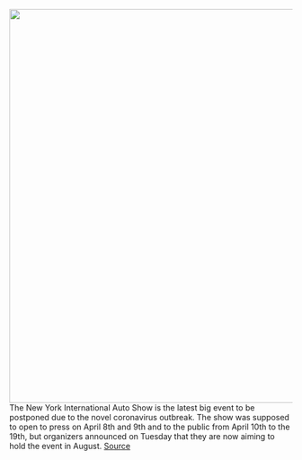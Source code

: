 <img src='https://cdn.vox-cdn.com/thumbor/g8LSDtzVxKDc-m3en9ZI90NitmM=/0x0:2040x1360/1200x800/filters:focal(857x517:1183x843)/cdn.vox-cdn.com/uploads/chorus_image/image/66478464/akrales_180328_2315_0914.0.jpg' width='700px' /><br/>
The New York International Auto Show is the latest big event to be postponed due to the novel coronavirus outbreak. The show was supposed to open to press on April 8th and 9th and to the public from April 10th to the 19th, but organizers announced on Tuesday that they are now aiming to hold the event in August.
<a href='https://www.theverge.com/2020/3/10/21173663/new-york-international-auto-show-2020-canceled-coronavirus-covid-19'> Source <a/>